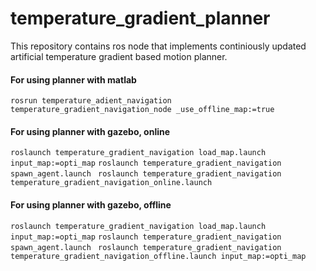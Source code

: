 # temperature_gradient_planner
This repository contains ros node that implements continiously updated artificial temperature gradient based motion planner.

#### For using planner with matlab
`rosrun temperature_adient_navigation temperature_gradient_navigation_node _use_offline_map:=true`

#### For using planner with gazebo, online

`roslaunch temperature_gradient_navigation load_map.launch input_map:=opti_map`
`roslaunch temperature_gradient_navigation spawn_agent.launch `
`roslaunch temperature_gradient_navigation temperature_gradient_navigation_online.launch`

#### For using planner with gazebo, offline

`roslaunch temperature_gradient_navigation load_map.launch input_map:=opti_map`
`roslaunch temperature_gradient_navigation spawn_agent.launch `
`roslaunch temperature_gradient_navigation temperature_gradient_navigation_offline.launch input_map:=opti_map`